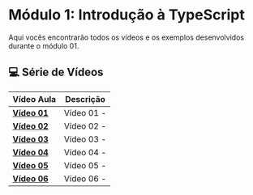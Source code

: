 # Módulo 1: Introdução à TypeScript 

Aqui vocês encontrarão todos os vídeos e os exemplos desenvolvidos durante o módulo 01.

## 💻 Série de Vídeos

| Vídeo Aula | Descrição |
|---|---|
| **[Vídeo 01]()** | Vídeo 01 -  |
| **[Vídeo 02]()** | Vídeo 02 -  |
| **[Vídeo 03]()** | Vídeo 03 -  |
| **[Vídeo 04]()** | Vídeo 04 -  |
| **[Vídeo 05]()** | Vídeo 05 -  |
| **[Vídeo 06]()** | Vídeo 06 -  |